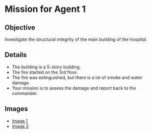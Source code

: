 # Mission for Agent 1

## Objective
Investigate the structural integrity of the main building of the hospital.

## Details
- The building is a 5-story building.
- The fire started on the 3rd floor.
- The fire was extinguished, but there is a lot of smoke and water damage.
- Your mission is to assess the damage and report back to the commander.

## Images
- [Image 1](https://www.example.com/image1.jpg)
- [Image 2](https://www.example.com/image2.jpg)
